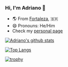 ### Hi, I'm Adriano 👋

- :earth_americas: From [Fortaleza](https://maps.app.goo.gl/JkEo9gunAkFhqcYf6), :brazil:
- 😄 Pronouns: He/Him
- Check my [personal page](https://abbarreto.github.io/)

[![Adriano's github stats](https://github-readme-stats.vercel.app/api?username=abbarreto&show_icons=true&theme=gotham&border_color=2ba888)](https://github.com/anuraghazra/github-readme-stats)

[![Top Langs](https://github-readme-stats.vercel.app/api/top-langs/?username=abbarreto&layout=compact&size_weight=0&count_weight=1&theme=gotham&border_color=2ba888)](https://github.com/anuraghazra/github-readme-stats)

[![trophy](https://github-profile-trophy.vercel.app/?username=abbarreto&theme=onedark&margin-w=15&margin-h=15&no-bg=true&rank=-C&column=4)](https://github.com/ryo-ma/github-profile-trophy)
